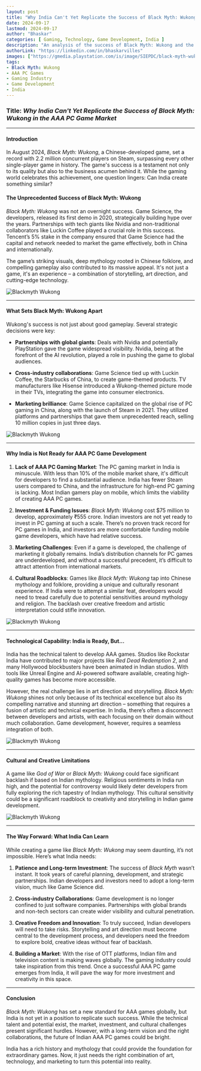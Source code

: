 ```yaml
---
layout: post
title: "Why India Can't Yet Replicate the Success of Black Myth: Wukong in the AAA PC Game Market"
date: 2024-09-17
lastmod: 2024-09-17
author: "Bhaskar"
categories: [ Gaming, Technology, Game Development, India ]
description: "An analysis of the success of Black Myth: Wukong and the challenges India faces in replicating such success in the AAA PC game market."
authorLink: "https://linkedin.com/in/bhaskarvilles"
images: ["https://gmedia.playstation.com/is/image/SIEPDC/black-myth-wukong-screenshot-06-en-24jan24?$1600px$"]  # Replace with an actual image link
tags:
- Black Myth: Wukong
- AAA PC Games
- Gaming Industry
- Game Development
- India
---
```


### Title: *Why India Can't Yet Replicate the Success of Black Myth: Wukong in the AAA PC Game Market*

---

#### Introduction
In August 2024, *Black Myth: Wukong*, a Chinese-developed game, set a record with 2.2 million concurrent players on Steam, surpassing every other single-player game in history. The game's success is a testament not only to its quality but also to the business acumen behind it. While the gaming world celebrates this achievement, one question lingers: Can India create something similar?

#### The Unprecedented Success of Black Myth: Wukong
*Black Myth: Wukong* was not an overnight success. Game Science, the developers, released its first demo in 2020, strategically building hype over the years. Partnerships with tech giants like Nvidia and non-traditional collaborators like Luckin Coffee played a crucial role in this success. Tencent’s 5% stake in the company ensured that Game Science had the capital and network needed to market the game effectively, both in China and internationally. 

The game’s striking visuals, deep mythology rooted in Chinese folklore, and compelling gameplay also contributed to its massive appeal. It's not just a game, it's an experience – a combination of storytelling, art direction, and cutting-edge technology.

![Blackmyth Wukong](https://gmedia.playstation.com/is/image/SIEPDC/black-myth-wukong-screenshot-03-en-24jan24?$1600px$)

---

#### What Sets Black Myth: Wukong Apart
Wukong's success is not just about good gameplay. Several strategic decisions were key:

- **Partnerships with global giants**: Deals with Nvidia and potentially PlayStation gave the game widespread visibility. Nvidia, being at the forefront of the AI revolution, played a role in pushing the game to global audiences.
  
- **Cross-industry collaborations**: Game Science tied up with Luckin Coffee, the Starbucks of China, to create game-themed products. TV manufacturers like Hisense introduced a Wukong-themed picture mode in their TVs, integrating the game into consumer electronics.

- **Marketing brilliance**: Game Science capitalized on the global rise of PC gaming in China, along with the launch of Steam in 2021. They utilized platforms and partnerships that gave them unprecedented reach, selling 10 million copies in just three days.

![Blackmyth Wukong](https://gmedia.playstation.com/is/image/SIEPDC/black-myth-wukong-screenshot-02-en-24jan24?$1600px$)

---

#### Why India is Not Ready for AAA PC Game Development

1. **Lack of AAA PC Gaming Market**: The PC gaming market in India is minuscule. With less than 10% of the mobile market share, it's difficult for developers to find a substantial audience. India has fewer Steam users compared to China, and the infrastructure for high-end PC gaming is lacking. Most Indian gamers play on mobile, which limits the viability of creating AAA PC games.

2. **Investment & Funding Issues**: *Black Myth: Wukong* cost $75 million to develop, approximately ₹555 crore. Indian investors are not yet ready to invest in PC gaming at such a scale. There’s no proven track record for PC games in India, and investors are more comfortable funding mobile game developers, which have had relative success.

3. **Marketing Challenges**: Even if a game is developed, the challenge of marketing it globally remains. India’s distribution channels for PC games are underdeveloped, and without a successful precedent, it’s difficult to attract attention from international markets.

4. **Cultural Roadblocks**: Games like *Black Myth: Wukong* tap into Chinese mythology and folklore, providing a unique and culturally resonant experience. If India were to attempt a similar feat, developers would need to tread carefully due to potential sensitivities around mythology and religion. The backlash over creative freedom and artistic interpretation could stifle innovation.

![Blackmyth Wukong](https://gmedia.playstation.com/is/image/SIEPDC/black-myth-wukong-screenshot-05-en-24jan24?$1600px$)

---

#### Technological Capability: India is Ready, But...
India has the technical talent to develop AAA games. Studios like Rockstar India have contributed to major projects like *Red Dead Redemption 2*, and many Hollywood blockbusters have been animated in Indian studios. With tools like Unreal Engine and AI-powered software available, creating high-quality games has become more accessible.

However, the real challenge lies in art direction and storytelling. *Black Myth: Wukong* shines not only because of its technical excellence but also its compelling narrative and stunning art direction – something that requires a fusion of artistic and technical expertise. In India, there’s often a disconnect between developers and artists, with each focusing on their domain without much collaboration. Game development, however, requires a seamless integration of both.

![Blackmyth Wukong](https://gmedia.playstation.com/is/image/SIEPDC/black-myth-wukong-screenshot-01-en-24jan24?$1600px$)

---

#### Cultural and Creative Limitations
A game like *God of War* or *Black Myth: Wukong* could face significant backlash if based on Indian mythology. Religious sentiments in India run high, and the potential for controversy would likely deter developers from fully exploring the rich tapestry of Indian mythology. This cultural sensitivity could be a significant roadblock to creativity and storytelling in Indian game development.

![Blackmyth Wukong](https://gmedia.playstation.com/is/image/SIEPDC/black-myth-wukong-screenshot-08-en-7Feb24?$1600px$)

---

#### The Way Forward: What India Can Learn
While creating a game like *Black Myth: Wukong* may seem daunting, it’s not impossible. Here’s what India needs:

1. **Patience and Long-term Investment**: The success of *Black Myth* wasn’t instant. It took years of careful planning, development, and strategic partnerships. Indian developers and investors need to adopt a long-term vision, much like Game Science did.

2. **Cross-industry Collaborations**: Game development is no longer confined to just software companies. Partnerships with global brands and non-tech sectors can create wider visibility and cultural penetration.

3. **Creative Freedom and Innovation**: To truly succeed, Indian developers will need to take risks. Storytelling and art direction must become central to the development process, and developers need the freedom to explore bold, creative ideas without fear of backlash.

4. **Building a Market**: With the rise of OTT platforms, Indian film and television content is making waves globally. The gaming industry could take inspiration from this trend. Once a successful AAA PC game emerges from India, it will pave the way for more investment and creativity in this space.

---

#### Conclusion
*Black Myth: Wukong* has set a new standard for AAA games globally, but India is not yet in a position to replicate such success. While the technical talent and potential exist, the market, investment, and cultural challenges present significant hurdles. However, with a long-term vision and the right collaborations, the future of Indian AAA PC games could be bright.

India has a rich history and mythology that could provide the foundation for extraordinary games. Now, it just needs the right combination of art, technology, and marketing to turn this potential into reality.